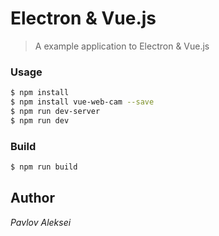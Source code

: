 # Electron & Vue.js
> A example application to Electron & Vue.js

### Usage

```bash
$ npm install
$ npm install vue-web-cam --save
$ npm run dev-server
$ npm run dev
```

### Build

```bash
$ npm run build
```
## Author
<i>Pavlov Aleksei</i>
